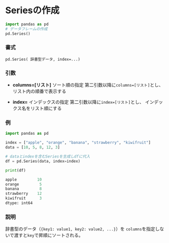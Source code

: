 # Seriesの作成


```python
import pandas as pd
# データフレームの作成
pd.Series()
```

### 書式

	pd.Series( 辞書型データ, index=...)

### 引数

- <b>columns=[リスト]</b>
ソート順の指定
第二引数以降に`columns=[リスト]`とし、
リスト内の順番で表示する

- <b>index=</b>
インデックスの指定
第二引数以降に`index=[リスト]`とし、
インデックス名をリスト順にする

### 例

```python
import pandas as pd

index = ["apple", "orange", "banana", "strawberry", "kiwifruit"]
data = [10, 5, 8, 12, 3]

# dataとindexを含むSeriesを生成しdfに代入
df = pd.Series(data, index=index)

print(df)
```
```python
apple         10
orange         5
banana         8
strawberry    12
kiwifruit      3
dtype: int64
```

### 説明

辞書型のデータ（`{key1: value1, key2: value2, ...}`）を
`columns`を指定しないで渡すと`key`で昇順にソートされる。

